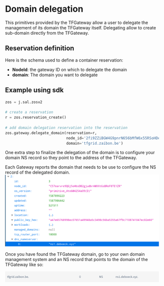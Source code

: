 # Domain delegation

This primitives provided by the TFGateway allow a user to delegate the management of its domain the TFGateway itself.
Delegating allow to create sub-domain directly from the TFGateway.

## Reservation definition

Here is the schema used to define a container reservation:

- **NodeId**: the gateway ID on which to delegate the domain
- **domain**: The domain you want to delegate

## Example using sdk

```python
zos = j.sal.zosv2

# create a reservation
r = zos.reservation_create()

# add domain delegation reservation into the reservation
zos.gateway.delegate_domain(reservation=r,
                            node_id='2fi9ZZiBGW4G9pnrN656bMfW6x55RSoHDeMrd9pgSA8T',
                            domain='tfgrid.zaibon.be')
```

One extra step to finalize the delegation of the domain is to configure your domain NS record so they point to the
address of the TFGateway.

Each Gateway reports the domain that needs to be use to configure the NS record of the delegated domain.
![gateway nameserve](img/gateway_nameserver.png)

Once you have found the TFGateway domain, go to your own domain management system and an NS record that points to the domain of the TFGateway like so:

![ns record](img/ns_record.png)